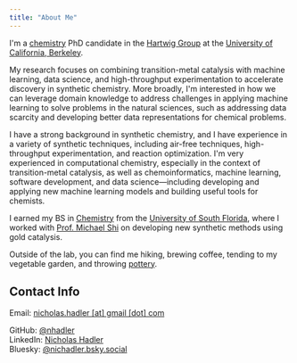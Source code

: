 ```yaml
---
title: "About Me"
---
```


I'm a [chemistry](https://chemistry.berkeley.edu/chem) PhD candidate in the [Hartwig Group](https://hartwig.cchem.berkeley.edu/) at the [University of California, Berkeley](https://www.berkeley.edu/).

My research focuses on combining transition-metal catalysis with machine learning, data science, and high-throughput experimentation to accelerate discovery in synthetic chemistry. More broadly, I'm interested in how we can leverage domain knowledge to address challenges in applying machine learning to solve problems in the natural sciences, such as addressing data scarcity and developing better data representations for chemical problems. 

I have a strong background in synthetic chemistry, and I have experience in a variety of synthetic techniques, including air-free techniques, high-throughput experimentation, and reaction optimization. I'm very experienced in computational chemistry, especially in the context of transition-metal catalysis, as well as chemoinformatics, machine learning, software development, and data science—including developing and applying new machine learning models and building useful tools for chemists.

I earned my BS in [Chemistry](https://www.usf.edu/arts-sciences/departments/chemistry/) from the [University of South Florida](https://www.usf.edu/), where I worked with [Prof. Michael Shi](https://scholar.google.com/citations?user=-fHWhYAAAAAJ&hl=en) on developing new synthetic methods using gold catalysis.

Outside of the lab, you can find me hiking, brewing coffee, tending to my vegetable garden, and throwing [pottery](https://art.nhadler.com/).

## Contact Info
Email: [nicholas.hadler [at] gmail [dot] com](mailto:nicholas.hadler@gmail.com)
<br>

GitHub: [@nhadler](https://github.com/nhadler)
<br>
LinkedIn: [Nicholas Hadler](https://www.linkedin.com/in/nicholas-hadler/)
<br>
Bluesky: [@nichadler.bsky.social](https://bsky.app/profile/nichadler.bsky.social)